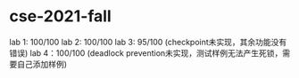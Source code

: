# cse-2021-fall
lab 1: 100/100
lab 2: 100/100
lab 3: 95/100 (checkpoint未实现，其余功能没有错误)
lab 4：100/100 (deadlock prevention未实现，测试样例无法产生死锁，需要自己添加样例)
